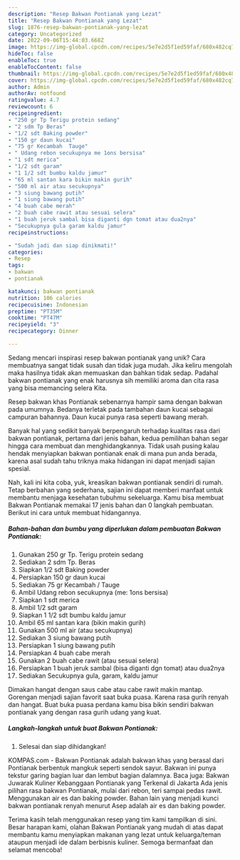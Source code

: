 ```yaml
---
description: "Resep Bakwan Pontianak yang Lezat"
title: "Resep Bakwan Pontianak yang Lezat"
slug: 1876-resep-bakwan-pontianak-yang-lezat
category: Uncategorized
date: 2022-09-06T15:44:03.668Z
image: https://img-global.cpcdn.com/recipes/5e7e2d5f1ed59faf/680x482cq70/bakwan-pontianak-foto-resep-utama.jpg
hideToc: false
enableToc: true
enableTocContent: false
thumbnail: https://img-global.cpcdn.com/recipes/5e7e2d5f1ed59faf/680x482cq70/bakwan-pontianak-foto-resep-utama.jpg
cover: https://img-global.cpcdn.com/recipes/5e7e2d5f1ed59faf/680x482cq70/bakwan-pontianak-foto-resep-utama.jpg
author: Admin
authorAv: notfound
ratingvalue: 4.7
reviewcount: 6
recipeingredient:
- "250 gr Tp Terigu protein sedang"
- "2 sdm Tp Beras"
- "1/2 sdt Baking powder"
- "150 gr daun kucai"
- "75 gr Kecambah  Tauge"
- " Udang rebon secukupnya me 1ons bersisa"
- "1 sdt merica"
- "1/2 sdt garam"
- "1 1/2 sdt bumbu kaldu jamur"
- "65 ml santan kara bikin makin gurih"
- "500 ml air atau secukupnya"
- "3 siung bawang putih"
- "1 siung bawang putih"
- "4 buah cabe merah"
- "2 buah cabe rawit atau sesuai selera"
- "1 buah jeruk sambal bisa diganti dgn tomat atau dua2nya"
- "Secukupnya gula garam kaldu jamur"
recipeinstructions:

- "Sudah jadi dan siap dinikmati!"
categories:
- Resep
tags:
- bakwan
- pontianak

katakunci: bakwan pontianak 
nutrition: 106 calories
recipecuisine: Indonesian
preptime: "PT35M"
cooktime: "PT47M"
recipeyield: "3"
recipecategory: Dinner

---
```





Sedang mencari inspirasi resep bakwan pontianak yang unik? Cara membuatnya sangat tidak susah dan tidak juga mudah. Jika keliru mengolah maka hasilnya tidak akan memuaskan dan bahkan tidak sedap. Padahal bakwan pontianak yang enak harusnya sih memiliki aroma dan cita rasa yang bisa memancing selera Kita.





Resep bakwan khas Pontianak sebenarnya hampir sama dengan bakwan pada umumnya. Bedanya terletak pada tambahan daun kucai sebagai campuran bahannya. Daun kucai punya rasa seperti bawang merah.

Banyak hal yang sedikit banyak berpengaruh terhadap kualitas rasa dari bakwan pontianak, pertama dari jenis bahan, kedua pemilihan bahan segar hingga cara membuat dan menghidangkannya. Tidak usah pusing kalau hendak menyiapkan bakwan pontianak enak di mana pun anda berada, karena asal sudah tahu triknya maka hidangan ini dapat menjadi sajian spesial.






Nah, kali ini kita coba, yuk, kreasikan bakwan pontianak sendiri di rumah. Tetap berbahan yang sederhana, sajian ini dapat memberi manfaat untuk membantu menjaga kesehatan tubuhmu sekeluarga. Kamu bisa membuat Bakwan Pontianak memakai 17 jenis bahan dan 0 langkah pembuatan. Berikut ini cara untuk membuat hidangannya.

<!--inarticleads1-->

##### Bahan-bahan dan bumbu yang diperlukan dalam pembuatan Bakwan Pontianak:

1. Gunakan 250 gr Tp. Terigu protein sedang
1. Sediakan 2 sdm Tp. Beras
1. Siapkan 1/2 sdt Baking powder
1. Persiapkan 150 gr daun kucai
1. Sediakan 75 gr Kecambah / Tauge
1. Ambil  Udang rebon secukupnya (me: 1ons bersisa)
1. Siapkan 1 sdt merica
1. Ambil 1/2 sdt garam
1. Siapkan 1 1/2 sdt bumbu kaldu jamur
1. Ambil 65 ml santan kara (bikin makin gurih)
1. Gunakan 500 ml air (atau secukupnya)
1. Sediakan 3 siung bawang putih
1. Persiapkan 1 siung bawang putih
1. Persiapkan 4 buah cabe merah
1. Gunakan 2 buah cabe rawit (atau sesuai selera)
1. Persiapkan 1 buah jeruk sambal (bisa diganti dgn tomat) atau dua2nya
1. Sediakan Secukupnya gula, garam, kaldu jamur


Dimakan hangat dengan saus cabe atau cabe rawit makin mantap. Gorengan menjadi sajian favorit saat buka puasa. Karena rasa gurih renyah dan hangat. Buat buka puasa perdana kamu bisa bikin sendiri bakwan pontianak yang dengan rasa gurih udang yang kuat. 

<!--inarticleads2-->

##### Langkah-langkah untuk buat Bakwan Pontianak:


1. Selesai dan siap dihidangkan!

KOMPAS.com - Bakwan Pontianak adalah bakwan khas yang berasal dari Pontianak berbentuk mangkuk seperti sendok sayur. Bakwan ini punya tekstur garing bagian luar dan lembut bagian dalamnya. Baca juga: Bakwan Juwarak Kuliner Kebanggaan Pontianak yang Terkenal di Jakarta Ada jenis pilihan rasa bakwan Pontianak, mulai dari rebon, teri sampai pedas rawit. Menggunakan air es dan baking powder. Bahan lain yang menjadi kunci bakwan pontianak renyah menurut Asep adalah air es dan baking powder. 

Terima kasih telah menggunakan resep yang tim kami tampilkan di sini. Besar harapan kami, olahan Bakwan Pontianak yang mudah di atas dapat membantu kamu menyiapkan makanan yang lezat untuk keluarga/teman ataupun menjadi ide dalam berbisnis kuliner. Semoga bermanfaat dan selamat mencoba!
